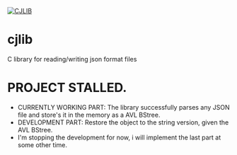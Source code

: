 [![CJLIB](https://github.com/constarg/cjlib/actions/workflows/cjlib.yml/badge.svg?branch=main)](https://github.com/constarg/cjlib/actions/workflows/cjlib.yml)
# cjlib
C library for reading/writing json format files

# PROJECT STALLED.
  - CURRENTLY WORKING PART: The library successfully parses any JSON file and store's it in the memory as a AVL BStree.
  - DEVELOPMENT PART: Restore the object to the string version, given the AVL BStree.
  - I'm stopping the development for now, i will implement the last part at some other time.
